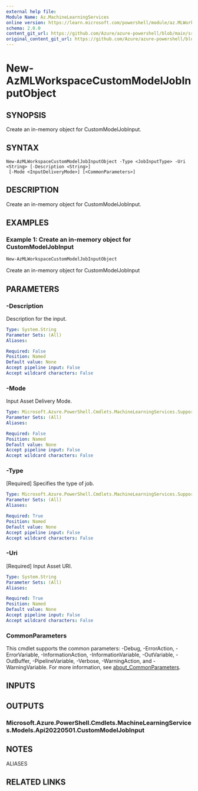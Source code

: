 ```yaml
---
external help file: 
Module Name: Az.MachineLearningServices
online version: https://learn.microsoft.com/powershell/module/az.MLWorkspace/new-AzMLWorkspaceCustomModelJobInputObject
schema: 2.0.0
content_git_url: https://github.com/Azure/azure-powershell/blob/main/src/MachineLearningServices/help/New-AzMLWorkspaceCustomModelJobInputObject.md
original_content_git_url: https://github.com/Azure/azure-powershell/blob/main/src/MachineLearningServices/help/New-AzMLWorkspaceCustomModelJobInputObject.md
---
```


# New-AzMLWorkspaceCustomModelJobInputObject

## SYNOPSIS
Create an in-memory object for CustomModelJobInput.

## SYNTAX

```
New-AzMLWorkspaceCustomModelJobInputObject -Type <JobInputType> -Uri <String> [-Description <String>]
 [-Mode <InputDeliveryMode>] [<CommonParameters>]
```

## DESCRIPTION
Create an in-memory object for CustomModelJobInput.

## EXAMPLES

### Example 1: Create an in-memory object for CustomModelJobInput
```powershell
New-AzMLWorkspaceCustomModelJobInputObject
```

Create an in-memory object for CustomModelJobInput

## PARAMETERS

### -Description
Description for the input.

```yaml
Type: System.String
Parameter Sets: (All)
Aliases:

Required: False
Position: Named
Default value: None
Accept pipeline input: False
Accept wildcard characters: False
```

### -Mode
Input Asset Delivery Mode.

```yaml
Type: Microsoft.Azure.PowerShell.Cmdlets.MachineLearningServices.Support.InputDeliveryMode
Parameter Sets: (All)
Aliases:

Required: False
Position: Named
Default value: None
Accept pipeline input: False
Accept wildcard characters: False
```

### -Type
[Required] Specifies the type of job.

```yaml
Type: Microsoft.Azure.PowerShell.Cmdlets.MachineLearningServices.Support.JobInputType
Parameter Sets: (All)
Aliases:

Required: True
Position: Named
Default value: None
Accept pipeline input: False
Accept wildcard characters: False
```

### -Uri
[Required] Input Asset URI.

```yaml
Type: System.String
Parameter Sets: (All)
Aliases:

Required: True
Position: Named
Default value: None
Accept pipeline input: False
Accept wildcard characters: False
```

### CommonParameters
This cmdlet supports the common parameters: -Debug, -ErrorAction, -ErrorVariable, -InformationAction, -InformationVariable, -OutVariable, -OutBuffer, -PipelineVariable, -Verbose, -WarningAction, and -WarningVariable. For more information, see [about_CommonParameters](http://go.microsoft.com/fwlink/?LinkID=113216).

## INPUTS

## OUTPUTS

### Microsoft.Azure.PowerShell.Cmdlets.MachineLearningServices.Models.Api20220501.CustomModelJobInput

## NOTES

ALIASES

## RELATED LINKS

